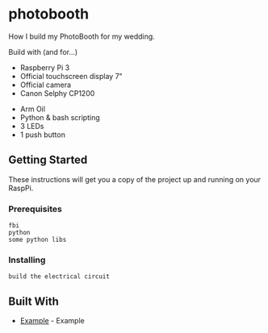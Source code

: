 # photobooth

How I build my PhotoBooth for my wedding.

Build with (and for...)
* Raspberry Pi 3
* Official touchscreen display 7"
* Official camera
* Canon Selphy CP1200
- Arm Oil
- Python & bash scripting
- 3 LEDs
- 1 push button

## Getting Started

These instructions will get you a copy of the project up and running on your RaspPi.

### Prerequisites

```
fbi
python
some python libs
```

### Installing

```
build the electrical circuit
```

## Built With

* [Example](http://sn4ky.net) - Example
